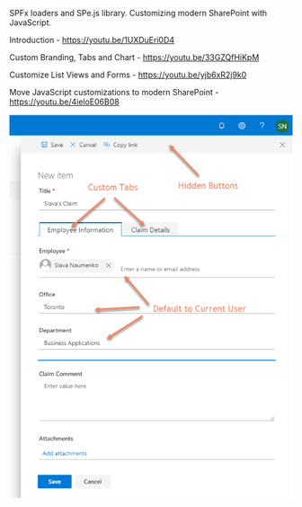 SPFx loaders and SPe.js library. Customizing modern SharePoint with JavaScript.

Introduction - https://youtu.be/1UXDuEri0D4

Custom Branding, Tabs and Chart - https://youtu.be/33GZQfHiKpM

Customize List Views and Forms - https://youtu.be/yjb6xR2j9k0

Move JavaScript customizations to modern SharePoint - https://youtu.be/4ieloE06B08

![](SPe-Examples/claims.png)
